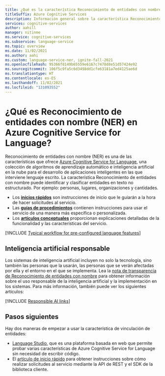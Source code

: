 ```yaml
---
title: ¿Qué es la característica Reconocimiento de entidades con nombre (NER) en Azure Cognitive Service for Language?
titleSuffix: Azure Cognitive Services
description: Información general sobre la característica Reconocimiento de entidades con nombre en Azure Cognitive Services, que le ayuda a extraer categorías de entidades del texto.
services: cognitive-services
author: aahill
manager: nitinme
ms.service: cognitive-services
ms.subservice: language-service
ms.topic: overview
ms.date: 11/02/2021
ms.author: aahi
ms.custom: language-service-ner, ignite-fall-2021
ms.openlocfilehash: 95366f8149b65559e6167c7478d8e51d57424e92
ms.sourcegitcommit: 106f5c9fa5c6d3498dd1cfe63181a7ed4125ae6d
ms.translationtype: HT
ms.contentlocale: es-ES
ms.lasthandoff: 11/02/2021
ms.locfileid: "131093552"
---
```

# <a name="what-is-named-entity-recognition-ner-in-azure-cognitive-service-for-language"></a>¿Qué es Reconocimiento de entidades con nombre (NER) en Azure Cognitive Service for Language?

Reconocimiento de entidades con nombre (NER) es una de las características que ofrece [Azure Cognitive Service for Language](../overview.md), una colección de algoritmos de aprendizaje automático e inteligencia artificial en la nube para el desarrollo de aplicaciones inteligentes en las que interviene lenguaje escrito. La característica Reconocimiento de entidades con nombre puede identificar y clasificar entidades en texto no estructurado. Por ejemplo: personas, lugares, organizaciones y cantidades.

* Los [**inicios rápidos**](quickstart.md) son instrucciones de inicio que le guiarán a la hora de hacer solicitudes al servicio.
* Las [**guías de procedimientos**](how-to-call.md) contienen instrucciones para usar el servicio de una manera más específica o personalizada.
* Los [**artículos conceptuales**](concepts/named-entity-categories.md) proporcionan explicaciones detalladas de la funcionalidad y las características del servicio.

[!INCLUDE [Typical workflow for pre-configured language features](../includes/overview-typical-workflow.md)]

## <a name="responsible-ai"></a>Inteligencia artificial responsable 

Los sistemas de inteligencia artificial incluyen no solo la tecnología, sino también las personas que la usarán, las personas que se verán afectadas por ella y el entorno en el que se implementa. Lea la [nota de transparencia de Reconocimiento de entidades con nombre](/legal/cognitive-services/language-service/transparency-note-named-entity-recognition?context=/azure/cognitive-services/language-service/context/context) para obtener información sobre el uso responsable de la inteligencia artificial y la implementación en los sistemas. Para más información, también puede ver los siguientes artículos:

[!INCLUDE [Responsible AI links](../includes/overview-responsible-ai-links.md)]

## <a name="next-steps"></a>Pasos siguientes

Hay dos maneras de empezar a usar la característica de vinculación de entidades:
* [Language Studio](../language-studio.md), que es una plataforma basada en web que permite probar varias características de Azure Cognitive Service for Language sin necesidad de escribir código.
* El [artículo de inicio rápido](quickstart.md) para obtener instrucciones sobre cómo realizar solicitudes al servicio mediante la API de REST y el SDK de la biblioteca cliente.  
